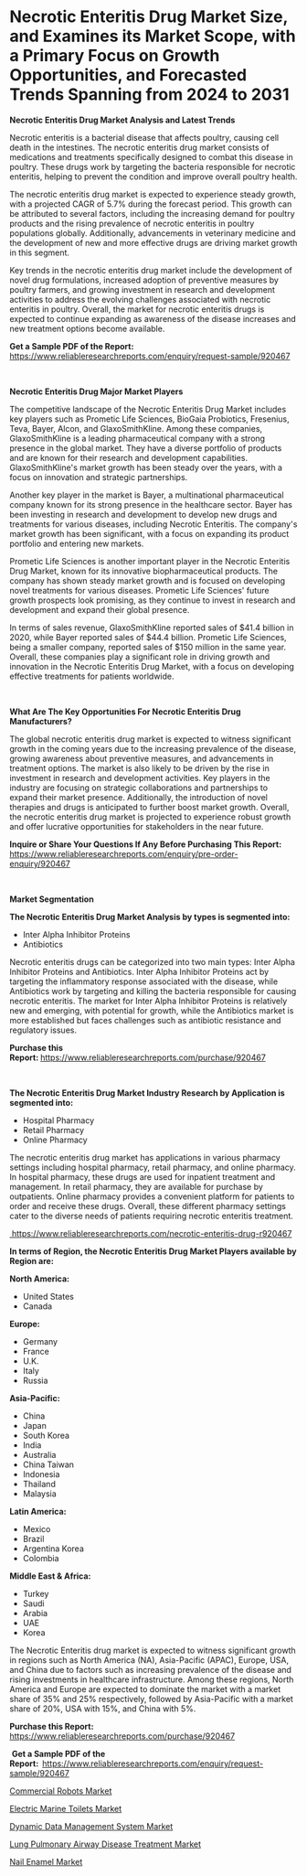 <p><h1>Necrotic Enteritis Drug Market Size, and Examines its Market Scope, with a Primary Focus on Growth Opportunities, and Forecasted Trends Spanning from 2024 to 2031</h1></p><p><strong>Necrotic Enteritis Drug Market Analysis and Latest Trends</strong></p>
<p><p>Necrotic enteritis is a bacterial disease that affects poultry, causing cell death in the intestines. The necrotic enteritis drug market consists of medications and treatments specifically designed to combat this disease in poultry. These drugs work by targeting the bacteria responsible for necrotic enteritis, helping to prevent the condition and improve overall poultry health.</p><p>The necrotic enteritis drug market is expected to experience steady growth, with a projected CAGR of 5.7% during the forecast period. This growth can be attributed to several factors, including the increasing demand for poultry products and the rising prevalence of necrotic enteritis in poultry populations globally. Additionally, advancements in veterinary medicine and the development of new and more effective drugs are driving market growth in this segment.</p><p>Key trends in the necrotic enteritis drug market include the development of novel drug formulations, increased adoption of preventive measures by poultry farmers, and growing investment in research and development activities to address the evolving challenges associated with necrotic enteritis in poultry. Overall, the market for necrotic enteritis drugs is expected to continue expanding as awareness of the disease increases and new treatment options become available.</p></p>
<p><strong>Get a Sample PDF of the Report:&nbsp;</strong> <a href="https://www.reliableresearchreports.com/enquiry/request-sample/920467">https://www.reliableresearchreports.com/enquiry/request-sample/920467</a></p>
<p>&nbsp;</p>
<p><strong>Necrotic Enteritis Drug Major Market Players</strong></p>
<p><p>The competitive landscape of the Necrotic Enteritis Drug Market includes key players such as Prometic Life Sciences, BioGaia Probiotics, Fresenius, Teva, Bayer, Alcon, and GlaxoSmithKline. Among these companies, GlaxoSmithKline is a leading pharmaceutical company with a strong presence in the global market. They have a diverse portfolio of products and are known for their research and development capabilities. GlaxoSmithKline's market growth has been steady over the years, with a focus on innovation and strategic partnerships.</p><p>Another key player in the market is Bayer, a multinational pharmaceutical company known for its strong presence in the healthcare sector. Bayer has been investing in research and development to develop new drugs and treatments for various diseases, including Necrotic Enteritis. The company's market growth has been significant, with a focus on expanding its product portfolio and entering new markets.</p><p>Prometic Life Sciences is another important player in the Necrotic Enteritis Drug Market, known for its innovative biopharmaceutical products. The company has shown steady market growth and is focused on developing novel treatments for various diseases. Prometic Life Sciences' future growth prospects look promising, as they continue to invest in research and development and expand their global presence.</p><p>In terms of sales revenue, GlaxoSmithKline reported sales of $41.4 billion in 2020, while Bayer reported sales of $44.4 billion. Prometic Life Sciences, being a smaller company, reported sales of $150 million in the same year. Overall, these companies play a significant role in driving growth and innovation in the Necrotic Enteritis Drug Market, with a focus on developing effective treatments for patients worldwide.</p></p>
<p>&nbsp;</p>
<p><strong>What Are The Key Opportunities For Necrotic Enteritis Drug Manufacturers?</strong></p>
<p><p>The global necrotic enteritis drug market is expected to witness significant growth in the coming years due to the increasing prevalence of the disease, growing awareness about preventive measures, and advancements in treatment options. The market is also likely to be driven by the rise in investment in research and development activities. Key players in the industry are focusing on strategic collaborations and partnerships to expand their market presence. Additionally, the introduction of novel therapies and drugs is anticipated to further boost market growth. Overall, the necrotic enteritis drug market is projected to experience robust growth and offer lucrative opportunities for stakeholders in the near future.</p></p>
<p><strong>Inquire or Share Your Questions If Any Before Purchasing This Report:</strong> <a href="https://www.reliableresearchreports.com/enquiry/pre-order-enquiry/920467">https://www.reliableresearchreports.com/enquiry/pre-order-enquiry/920467</a></p>
<p>&nbsp;</p>
<p><strong>Market Segmentation</strong></p>
<p><strong>The Necrotic Enteritis Drug Market Analysis by types is segmented into:</strong></p>
<p><ul><li>Inter Alpha Inhibitor Proteins</li><li>Antibiotics</li></ul></p>
<p><p>Necrotic enteritis drugs can be categorized into two main types: Inter Alpha Inhibitor Proteins and Antibiotics. Inter Alpha Inhibitor Proteins act by targeting the inflammatory response associated with the disease, while Antibiotics work by targeting and killing the bacteria responsible for causing necrotic enteritis. The market for Inter Alpha Inhibitor Proteins is relatively new and emerging, with potential for growth, while the Antibiotics market is more established but faces challenges such as antibiotic resistance and regulatory issues.</p></p>
<p><strong>Purchase this Report:&nbsp;</strong><a href="https://www.reliableresearchreports.com/purchase/920467">https://www.reliableresearchreports.com/purchase/920467</a></p>
<p>&nbsp;</p>
<p><strong>The Necrotic Enteritis Drug Market Industry Research by Application is segmented into:</strong></p>
<p><ul><li>Hospital Pharmacy</li><li>Retail Pharmacy</li><li>Online Pharmacy</li></ul></p>
<p><p>The necrotic enteritis drug market has applications in various pharmacy settings including hospital pharmacy, retail pharmacy, and online pharmacy. In hospital pharmacy, these drugs are used for inpatient treatment and management. In retail pharmacy, they are available for purchase by outpatients. Online pharmacy provides a convenient platform for patients to order and receive these drugs. Overall, these different pharmacy settings cater to the diverse needs of patients requiring necrotic enteritis treatment.</p></p>
<p><a href="https://www.reliableresearchreports.com/necrotic-enteritis-drug-r920467">&nbsp;https://www.reliableresearchreports.com/necrotic-enteritis-drug-r920467</a></p>
<p><strong>In terms of Region, the Necrotic Enteritis Drug Market Players available by Region are:</strong></p>
<p>
    <p> <strong> North America: </strong>
        <ul>
            <li>United States</li>
            <li>Canada</li>
        </ul>
        </p> 
    <p> <strong> Europe: </strong>
        <ul>
            <li>Germany</li>
            <li>France</li>
            <li>U.K.</li>
            <li>Italy</li>
            <li>Russia</li>
        </ul>
        </p> 
    <p> <strong> Asia-Pacific: </strong>
        <ul>
            <li>China</li>
            <li>Japan</li>
            <li>South Korea</li>
            <li>India</li>
            <li>Australia</li>
            <li>China Taiwan</li>
            <li>Indonesia</li>
            <li>Thailand</li>
            <li>Malaysia</li>
        </ul>
        </p> 
    <p> <strong> Latin America: </strong>
        <ul>
            <li>Mexico</li>
            <li>Brazil</li>
            <li>Argentina Korea</li>
            <li>Colombia</li>
        </ul>
        </p> 
    <p> <strong> Middle East & Africa: </strong>
        <ul>
            <li>Turkey</li>
            <li>Saudi</li>
            <li>Arabia</li>
            <li>UAE</li>
            <li>Korea</li>
        </ul>
    </p>
    </p>
<p><p>The Necrotic Enteritis drug market is expected to witness significant growth in regions such as North America (NA), Asia-Pacific (APAC), Europe, USA, and China due to factors such as increasing prevalence of the disease and rising investments in healthcare infrastructure. Among these regions, North America and Europe are expected to dominate the market with a market share of 35% and 25% respectively, followed by Asia-Pacific with a market share of 20%, USA with 15%, and China with 5%.</p></p>
<p><strong>Purchase this Report: </strong><a href="https://www.reliableresearchreports.com/purchase/920467">https://www.reliableresearchreports.com/purchase/920467</a></p>
<p>&nbsp;<strong>Get a Sample PDF of the Report:&nbsp;&nbsp;</strong><a href="https://www.reliableresearchreports.com/enquiry/request-sample/920467">https://www.reliableresearchreports.com/enquiry/request-sample/920467</a></p>
<p><strong></strong></p>
<p><p><a href="https://medium.com/@brisistensen57567/global-commercial-robots-market-status-2024-2031-and-forecast-by-region-product-end-use-37f059a81193">Commercial Robots Market</a></p><p><a href="https://medium.com/@babymorar/electric-marine-toilets-market-size-share-analysis-growth-trends-forecasts-2024-2031-644a29d42b29">Electric Marine Toilets Market</a></p><p><a href="https://github.com/CliffMedina6/Market-Research-Report-List-6/blob/main/dynamic-data-management-system-market.md">Dynamic Data Management System Market</a></p><p><a href="https://github.com/provorikovar/Market-Research-Report-List-5/blob/main/lung-pulmonary-airway-disease-treatment-market.md">Lung Pulmonary Airway Disease Treatment Market</a></p><p><a href="https://www.linkedin.com/pulse/comprehensive-analysis-global-nail-enamel-market-growth-trends-lirae?trackingId=RwhJaAiSQmO8oyWG4wxn4Q%3D%3D">Nail Enamel Market</a></p></p>
